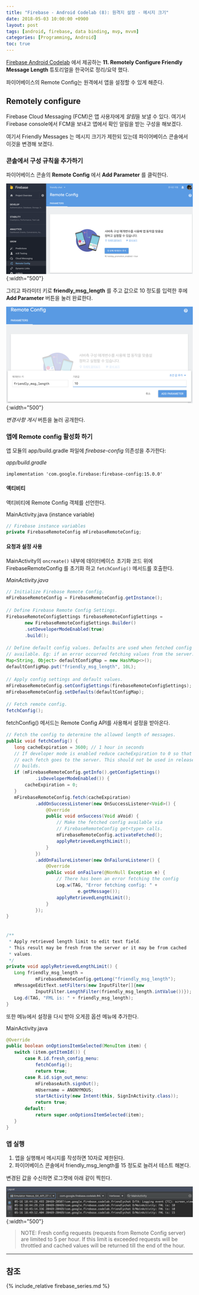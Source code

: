 ```yaml
---
title: "Firebase - Android Codelab (8): 원격지 설정 - 메시지 크기"
date: 2018-05-03 10:00:00 +0900
layout: post
tags: [android, firebase, data binding, mvp, mvvm]
categories: [Programming, Android]
toc: true
---
```


[Firebase Android Codelab](https://codelabs.developers.google.com/codelabs/firebase-android/) 에서 제공하는 **11. Remotely Configure Friendly Message Length** 튜토리얼을 한국어로 정리/요약 했다. 

파이어베이스의 Remote Config는 원격에서 앱을 설정할 수 있게 해준다.

## Remotely configure

Firebase Cloud Messaging (FCM)은 앱 사용자에게 *알림*을 보낼 수 있다. 여기서 Firebase console에서 FCM을 보내고 앱에서 확인 알림을 받는 구성을 해보겠다.

여기서 Friendly Messages 는 메시지 크기가 제한되 있는데 파이어베이스 콘솔에서 이것을 변경해 보겠다.

### 콘솔에서 구성 규칙을 추가하기

파이어베이스 콘솔의 **Remote Config** 에서 **Add Parameter** 를 클릭한다.

![](/images/google/firebase-remotelyconfig.png){:width="500"}

그리고 파라미터 키로 **friendly_msg_length** 를 주고 값으로 10 정도를 입력한 후에 **Add Parameter** 버튼을 눌러 완료한다.

![](/images/google/firebase-remotelyconfig-add.png){:width="500"}

*변경사항 게시* 버튼을 눌러 공개한다.


### 앱에 Remote config 활성화 하기

앱 모듈의 app/build.gradle 파일에 *firebase-config* 의존성을 추가한다:

*app/build.gradle*

```
implementation 'com.google.firebase:firebase-config:15.0.0'
```

#### 액티비티

액티비티에 Remote Config 객체를 선언한다.


MainActivity.java (instance variable)

```java
// Firebase instance variables
private FirebaseRemoteConfig mFirebaseRemoteConfig;
```


#### 요청과 설정 사용

MainActivity의 `oncreate()` 내부에 데이터베이스 초기화 코드 위에 FirebaseRemoteConfig 를 초기화 하고 `fetchConfig()` 메서드를 호출한다.

*MainActivity.java*

```java
// Initialize Firebase Remote Config.
mFirebaseRemoteConfig = FirebaseRemoteConfig.getInstance();

// Define Firebase Remote Config Settings.
FirebaseRemoteConfigSettings firebaseRemoteConfigSettings =
       new FirebaseRemoteConfigSettings.Builder()
       .setDeveloperModeEnabled(true)
       .build();

// Define default config values. Defaults are used when fetched config values are not
// available. Eg: if an error occurred fetching values from the server.
Map<String, Object> defaultConfigMap = new HashMap<>();
defaultConfigMap.put("friendly_msg_length", 10L);

// Apply config settings and default values.
mFirebaseRemoteConfig.setConfigSettings(firebaseRemoteConfigSettings);
mFirebaseRemoteConfig.setDefaults(defaultConfigMap);

// Fetch remote config.
fetchConfig();
```


fetchConfig() 메서드는  Remote Config API를 사용해서 설정을 받아온다.

```java
// Fetch the config to determine the allowed length of messages.
public void fetchConfig() {
   long cacheExpiration = 3600; // 1 hour in seconds
   // If developer mode is enabled reduce cacheExpiration to 0 so that 
   // each fetch goes to the server. This should not be used in release
   // builds.
   if (mFirebaseRemoteConfig.getInfo().getConfigSettings()
           .isDeveloperModeEnabled()) {
       cacheExpiration = 0;
   }
   mFirebaseRemoteConfig.fetch(cacheExpiration)
           .addOnSuccessListener(new OnSuccessListener<Void>() {
               @Override
               public void onSuccess(Void aVoid) {
                   // Make the fetched config available via
                   // FirebaseRemoteConfig get<type> calls.
                   mFirebaseRemoteConfig.activateFetched();
                   applyRetrievedLengthLimit();
               }
           })
           .addOnFailureListener(new OnFailureListener() {
               @Override
               public void onFailure(@NonNull Exception e) {
                   // There has been an error fetching the config
                   Log.w(TAG, "Error fetching config: " + 
                           e.getMessage());
                   applyRetrievedLengthLimit();
               }
           });
}


/**
 * Apply retrieved length limit to edit text field. 
 * This result may be fresh from the server or it may be from cached
 * values.
 */
private void applyRetrievedLengthLimit() {
   Long friendly_msg_length =
           mFirebaseRemoteConfig.getLong("friendly_msg_length");
   mMessageEditText.setFilters(new InputFilter[]{new 
           InputFilter.LengthFilter(friendly_msg_length.intValue())});
   Log.d(TAG, "FML is: " + friendly_msg_length);
}
```

또한 메뉴에서 설정을 다시 받아 오게끔 옵션 메뉴에 추가한다.

MainActivity.java

```java
@Override
public boolean onOptionsItemSelected(MenuItem item) {
   switch (item.getItemId()) {
       case R.id.fresh_config_menu:
           fetchConfig();
           return true;
       case R.id.sign_out_menu:
           mFirebaseAuth.signOut();
           mUsername = ANONYMOUS;
           startActivity(new Intent(this, SignInActivity.class));
           return true;
       default:
           return super.onOptionsItemSelected(item);
   }
}
```


### 앱 실행

1. 앱을 실행해서 메시지를 작성하면 10자로 제한된다.
2. 파이어베이스 콘솔에서 friendly_msg_length를 15 정도로 늘려서 테스트 해본다.

변경된 값을 수신하면 로그캣에 아래 같이 찍힌다.

![](/images/google/firebase-remotelyconfig-log.png){:width="500"}


> NOTE: Fresh config requests (requests from Remote Config server) are limited to 5 per hour. If this limit is exceeded requests will be throttled and cached values will be returned till the end of the hour.


---

## 참조

{% include_relative firebase_series.md %}


